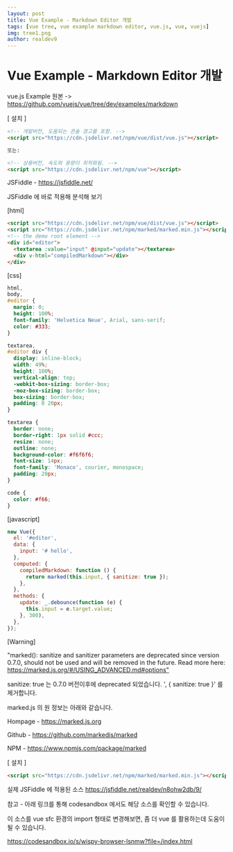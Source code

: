 ```yaml
---
layout: post
title: Vue Example - Markdown Editor 개발
tags: [vue tree, vue example markdown editor, vue.js, vue, vuejs]
img: tree1.png
author: realdev9
---
```


# Vue Example - Markdown Editor 개발

vue.js Example 원본 ->
<https://github.com/vuejs/vue/tree/dev/examples/markdown>

[ 설치 ]

```html
<!-- 개발버전, 도움되는 콘솔 경고를 포함. -->
<script src="https://cdn.jsdelivr.net/npm/vue/dist/vue.js"></script>

또는:

<!-- 상용버전, 속도와 용량이 최적화됨. -->
<script src="https://cdn.jsdelivr.net/npm/vue"></script>
```

JSFiddle - <https://jsfiddle.net/>

JSFiddle 에 바로 적용해 분석해 보기

[html]

```html
<script src="https://cdn.jsdelivr.net/npm/vue/dist/vue.js"></script>
<script src="https://cdn.jsdelivr.net/npm/marked/marked.min.js"></script>
<!-- the demo root element -->
<div id="editor">
  <textarea :value="input" @input="update"></textarea>
  <div v-html="compiledMarkdown"></div>
</div>
```

[css]

```css
html,
body,
#editor {
  margin: 0;
  height: 100%;
  font-family: 'Helvetica Neue', Arial, sans-serif;
  color: #333;
}

textarea,
#editor div {
  display: inline-block;
  width: 49%;
  height: 100%;
  vertical-align: top;
  -webkit-box-sizing: border-box;
  -moz-box-sizing: border-box;
  box-sizing: border-box;
  padding: 0 20px;
}

textarea {
  border: none;
  border-right: 1px solid #ccc;
  resize: none;
  outline: none;
  background-color: #f6f6f6;
  font-size: 14px;
  font-family: 'Monaco', courier, monospace;
  padding: 20px;
}

code {
  color: #f66;
}
```

[javascript]

```javascript
new Vue({
  el: '#editor',
  data: {
    input: '# hello',
  },
  computed: {
    compiledMarkdown: function () {
      return marked(this.input, { sanitize: true });
    },
  },
  methods: {
    update: _.debounce(function (e) {
      this.input = e.target.value;
    }, 300),
  },
});
```

[Warning]

"marked(): sanitize and sanitizer parameters are deprecated since version 0.7.0, should not be used and will be removed in the future. Read more here: <https://marked.js.org/#/USING_ADVANCED.md#options">

sanitize: true 는 0.7.0 버전이후에 deprecated 되었습니다. ', { sanitize: true }' 를 제거합니다.

marked.js 의 원 정보는 아래와 같습니다.

Hompage - <https://marked.js.org>

Github - <https://github.com/markedjs/marked>

NPM - <https://www.npmjs.com/package/marked>

[ 설치 ]

```html
<script src="https://cdn.jsdelivr.net/npm/marked/marked.min.js"></script>
```

실제 JSFiddle 에 적용된 소스
<https://jsfiddle.net/realdev/n8ohw2db/9/>

참고 - 아래 링크를 통해 codesandbox 에서도 해당 소스를 확인할 수 있습니다.

이 소스를 vue sfc 환경의 import 형태로 변경해보면, 좀 더 vue 를 활용하는데 도움이 될 수 있습니다.

<https://codesandbox.io/s/wispy-browser-lsnmw?file=/index.html>
